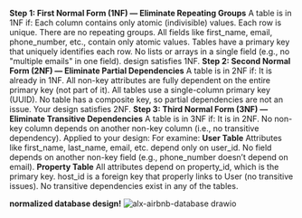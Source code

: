 **Step 1: First Normal Form (1NF) — Eliminate Repeating Groups**
A table is in 1NF if:
Each column contains only atomic (indivisible) values.
Each row is unique.
There are no repeating groups.
All fields like first_name, email, phone_number, etc., contain only atomic values.
Tables have a primary key that uniquely identifies each row.
No lists or arrays in a single field (e.g., no "multiple emails" in one field).
design satisfies 1NF.
**Step 2: Second Normal Form (2NF) — Eliminate Partial Dependencies**
A table is in 2NF if:
It is already in 1NF.
All non-key attributes are fully dependent on the entire primary key (not part of it).
All tables use a single-column primary key (UUID).
No table has a composite key, so partial dependencies are not an issue.
Your design satisfies 2NF.
**Step 3: Third Normal Form (3NF) — Eliminate Transitive Dependencies**
A table is in 3NF if:
It is in 2NF.
No non-key column depends on another non-key column (i.e., no transitive dependency).
Applied to your design:
For  examine:
 **User Table**
Attributes like first_name, last_name, email, etc. depend only on user_id.
No field depends on another non-key field (e.g., phone_number doesn’t depend on email).
 **Property Table**
All attributes depend on property_id, which is the primary key.
host_id is a foreign key that properly links to User (no transitive issues).
No transitive dependencies exist in any of the tables.



**normalized database design!**
![alx-airbnb-database drawio](https://github.com/user-attachments/assets/bacf4fe9-906e-4f3f-9d92-269b1410c270)
